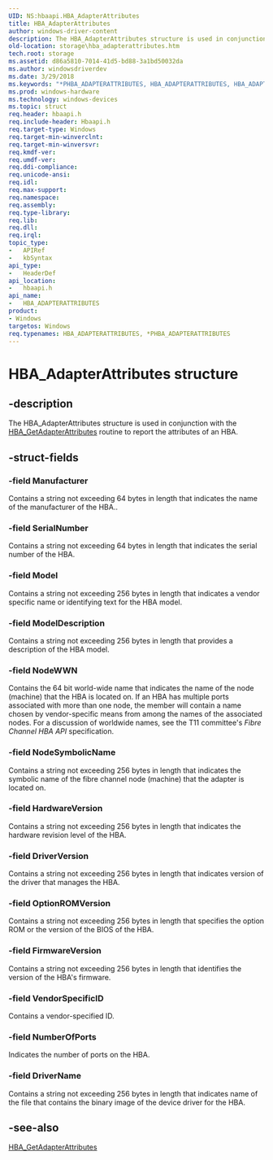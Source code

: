 ```yaml
---
UID: NS:hbaapi.HBA_AdapterAttributes
title: HBA_AdapterAttributes
author: windows-driver-content
description: The HBA_AdapterAttributes structure is used in conjunction with the HBA_GetAdapterAttributes routine to report the attributes of an HBA.
old-location: storage\hba_adapterattributes.htm
tech.root: storage
ms.assetid: d86a5810-7014-41d5-bd88-3a1bd50032da
ms.author: windowsdriverdev
ms.date: 3/29/2018
ms.keywords: "*PHBA_ADAPTERATTRIBUTES, HBA_ADAPTERATTRIBUTES, HBA_ADAPTERATTRIBUTES structure [Storage Devices], HBA_AdapterAttributes, HBA_AdapterAttributes structure [Storage Devices], PHBA_ADAPTERATTRIBUTES, PHBA_ADAPTERATTRIBUTES structure pointer [Storage Devices], hbaapi/HBA_AdapterAttributes, hbaapi/PHBA_ADAPTERATTRIBUTES, storage.hba_adapterattributes, structs-Fibre_364bd5e8-0276-425b-a1f9-9659aabecd19.xml"
ms.prod: windows-hardware
ms.technology: windows-devices
ms.topic: struct
req.header: hbaapi.h
req.include-header: Hbaapi.h
req.target-type: Windows
req.target-min-winverclnt: 
req.target-min-winversvr: 
req.kmdf-ver: 
req.umdf-ver: 
req.ddi-compliance: 
req.unicode-ansi: 
req.idl: 
req.max-support: 
req.namespace: 
req.assembly: 
req.type-library: 
req.lib: 
req.dll: 
req.irql: 
topic_type:
-	APIRef
-	kbSyntax
api_type:
-	HeaderDef
api_location:
-	hbaapi.h
api_name:
-	HBA_ADAPTERATTRIBUTES
product:
- Windows
targetos: Windows
req.typenames: HBA_ADAPTERATTRIBUTES, *PHBA_ADAPTERATTRIBUTES
---
```


# HBA_AdapterAttributes structure


## -description


The HBA_AdapterAttributes structure is used in conjunction with the <a href="https://msdn.microsoft.com/library/windows/hardware/ff556078">HBA_GetAdapterAttributes</a> routine to report the attributes of an HBA.


## -struct-fields




### -field Manufacturer

Contains a string not exceeding 64 bytes in length that indicates the name of the manufacturer of the HBA..


### -field SerialNumber

Contains a string not exceeding 64 bytes in length that indicates the serial number of the HBA. 


### -field Model

Contains a string not exceeding 256 bytes in length that indicates a vendor specific name or identifying text for the HBA model.  


### -field ModelDescription

Contains a string not exceeding 256 bytes in length that provides a description of the HBA model.


### -field NodeWWN

Contains the 64 bit world-wide name that indicates the name of the node (machine) that the HBA is located on. If an HBA has multiple ports associated with more than one node, the member will contain a name chosen by vendor-specific means from among the names of the associated nodes. For a discussion of worldwide names, see the T11 committee's <i>Fibre Channel HBA API</i> specification.


### -field NodeSymbolicName

Contains a string not exceeding 256 bytes in length that indicates the symbolic name of the fibre channel node (machine) that the adapter is located on. 


### -field HardwareVersion

Contains a string not exceeding 256 bytes in length that indicates the hardware revision level of the HBA.


### -field DriverVersion

Contains a string not exceeding 256 bytes in length that indicates version of the driver that manages the HBA.


### -field OptionROMVersion

Contains a string not exceeding 256 bytes in length that specifies the option ROM or the version of the BIOS of the HBA. 


### -field FirmwareVersion

Contains a string not exceeding 256 bytes in length that identifies the version of the HBA's firmware.


### -field VendorSpecificID

Contains a vendor-specified ID. 


### -field NumberOfPorts

Indicates the number of ports on the HBA. 


### -field DriverName

Contains a string not exceeding 256 bytes in length that indicates name of the file that contains the binary image of the device driver for the HBA. 


## -see-also




<a href="https://msdn.microsoft.com/library/windows/hardware/ff556078">HBA_GetAdapterAttributes</a>
 

 

